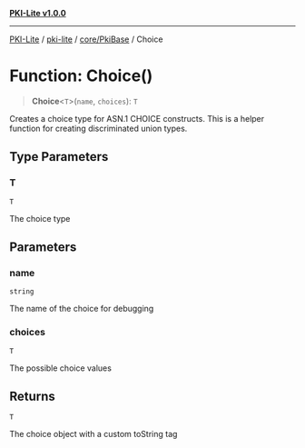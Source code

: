[**PKI-Lite v1.0.0**](../../../../README.md)

---

[PKI-Lite](../../../../README.md) / [pki-lite](../../../README.md) / [core/PkiBase](../README.md) / Choice

# Function: Choice()

> **Choice**\<`T`\>(`name`, `choices`): `T`

Creates a choice type for ASN.1 CHOICE constructs.
This is a helper function for creating discriminated union types.

## Type Parameters

### T

`T`

The choice type

## Parameters

### name

`string`

The name of the choice for debugging

### choices

`T`

The possible choice values

## Returns

`T`

The choice object with a custom toString tag
